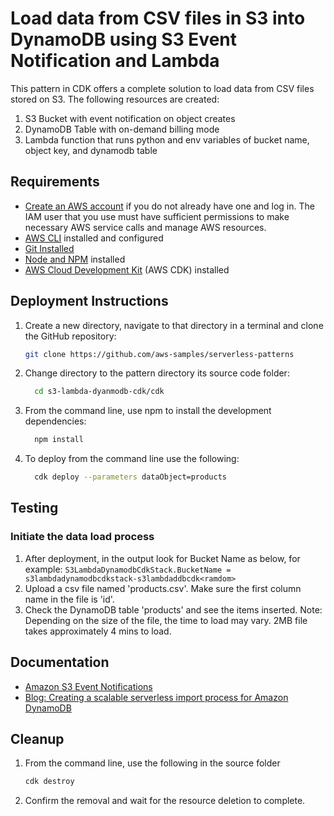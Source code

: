 # Load data from CSV files in S3 into DynamoDB using S3 Event Notification and Lambda

This pattern in CDK offers a complete solution to load data from CSV files stored on S3. The following resources are created:
1. S3 Bucket with event notification on object creates
2. DynamoDB Table with on-demand billing mode
3. Lambda function that runs python and env variables of bucket name, object key, and dynamodb table

## Requirements

* [Create an AWS account](https://portal.aws.amazon.com/gp/aws/developer/registration/index.html) if you do not already have one and log in. The IAM user that you use must have sufficient permissions to make necessary AWS service calls and manage AWS resources.
* [AWS CLI](https://docs.aws.amazon.com/cli/latest/userguide/install-cliv2.html) installed and configured
* [Git Installed](https://git-scm.com/book/en/v2/Getting-Started-Installing-Git)
* [Node and NPM](https://nodejs.org/en/download/) installed
* [AWS Cloud Development Kit](https://docs.aws.amazon.com/cdk/latest/guide/cli.html) (AWS CDK) installed

## Deployment Instructions

1. Create a new directory, navigate to that directory in a terminal and clone the GitHub repository:
    ```bash
    git clone https://github.com/aws-samples/serverless-patterns
    ```
2. Change directory to the pattern directory its source code folder:
    ```bash
      cd s3-lambda-dyanmodb-cdk/cdk
    ```
3. From the command line, use npm to install the development dependencies:
    ```bash
      npm install
    ```
4. To deploy from the command line use the following:
    ```bash
      cdk deploy --parameters dataObject=products
    ```

## Testing

### Initiate the data load process
1. After deployment, in the output look for Bucket Name as below, for example:
```S3LambdaDynamodbCdkStack.BucketName = s3lambdadynamodbcdkstack-s3lambdaddbcdk<ramdom>```
2. Upload a csv file named 'products.csv'. Make sure the first column name in the file is 'id'.
3. Check the DynamoDB table 'products' and see the items inserted. Note: Depending on the size of the file, the time to load may vary. 2MB file takes approximately 4 mins to load.

## Documentation
- [Amazon S3 Event Notifications](https://docs.aws.amazon.com/AmazonS3/latest/userguide/NotificationHowTo.html)
- [Blog: Creating a scalable serverless import process for Amazon DynamoDB](https://aws.amazon.com/blogs/compute/creating-a-scalable-serverless-import-process-for-amazon-dynamodb/)

## Cleanup
 
1. From the command line, use the following in the source folder
    ```bash
    cdk destroy
    ```
2. Confirm the removal and wait for the resource deletion to complete.

